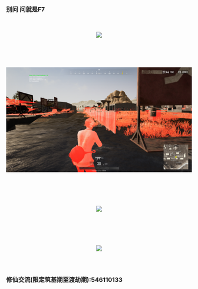 ### 别问 问就是F7

<h1 align="center">
	<img src="1.png" >
	<br>
	<br>
</h1>

<h1 align="center">
	<img src="2.png" >
	<br>
	<br>
</h1>

<h1 align="center">
	<img src="3.png" >
	<br>
	<br>
</h1>

<h1 align="center">
	<img src="4.png" >
	<br>
	<br>
</h1>

### 修仙交流(限定筑基期至渡劫期):546110133